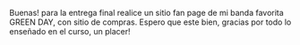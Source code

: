 Buenas! para la entrega final realice un sitio fan page de mi banda favorita GREEN DAY, con sitio de compras. Espero que este bien, gracias por todo lo enseñado en el curso, un placer!
